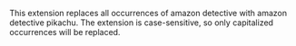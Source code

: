 This extension replaces all occurrences of amazon detective with amazon detective pikachu. The extension is case-sensitive, so only capitalized occurrences will be replaced.

